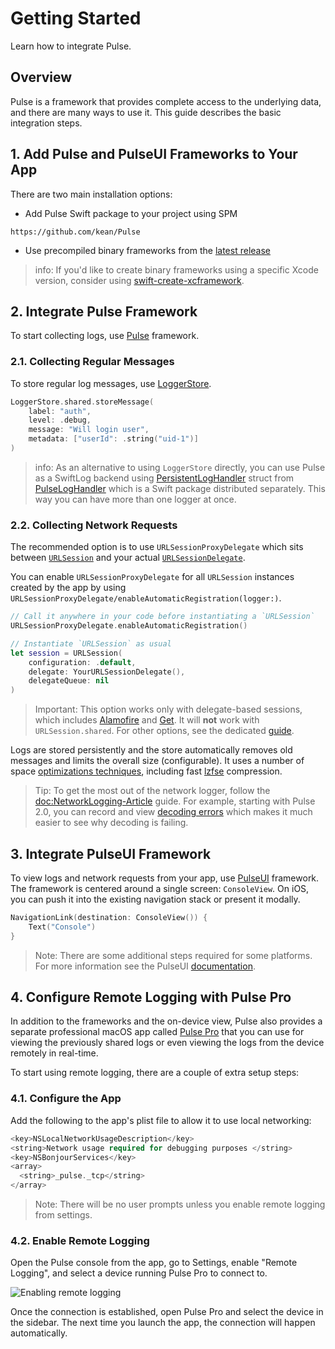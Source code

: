 # Getting Started

Learn how to integrate Pulse.

## Overview

Pulse is a framework that provides complete access to the underlying data, and there are many ways to use it. This guide describes the basic integration steps.

## 1. Add Pulse and PulseUI Frameworks to Your App

There are two main installation options:

- Add Pulse Swift package to your project using SPM

```
https://github.com/kean/Pulse
```

- Use precompiled binary frameworks from the [latest release](https://github.com/kean/Pulse/releases)

> info: If you'd like to create binary frameworks using a specific Xcode version, consider using [swift-create-xcframework](https://github.com/marketplace/actions/swift-create-xcframework).

## 2. Integrate Pulse Framework

To start collecting logs, use [Pulse](https://kean-docs.github.io/pulse/documentation/pulse/) framework.

### 2.1. Collecting Regular Messages

To store regular log messages, use [LoggerStore](https://kean-docs.github.io/pulse/documentation/pulse/loggerstore).

```swift
LoggerStore.shared.storeMessage(
    label: "auth",
    level: .debug,
    message: "Will login user",
    metadata: ["userId": .string("uid-1")]
)
```

> info: As an alternative to using `LoggerStore` directly, you can use Pulse as a SwiftLog backend using [PersistentLogHandler](https://kean-docs.github.io/pulseloghandler/documentation/pulseloghandler/persistentloghandler) struct from [PulseLogHandler](https://kean-docs.github.io/pulseloghandler/documentation/pulseloghandler) which is a Swift package distributed separately.  This way you can have more than one logger at once.

### 2.2. Collecting Network Requests

The recommended option is to use ``URLSessionProxyDelegate`` which sits between [`URLSession`](https://developer.apple.com/documentation/foundation/urlsession) and your actual [`URLSessionDelegate`](https://developer.apple.com/documentation/foundation/urlsessiondelegate).

You can enable ``URLSessionProxyDelegate`` for all `URLSession` instances created by the app by using ``URLSessionProxyDelegate/enableAutomaticRegistration(logger:)``.

```swift
// Call it anywhere in your code before instantiating a `URLSession`
URLSessionProxyDelegate.enableAutomaticRegistration()

// Instantiate `URLSession` as usual
let session = URLSession(
    configuration: .default,
    delegate: YourURLSessionDelegate(),
    delegateQueue: nil
)
```

> Important: This option works only with delegate-based sessions, which includes [Alamofire](https://github.com/Alamofire/Alamofire) and [Get](https://github.com/kean/Get). It will **not** work with `URLSession.shared`. For other options, see the dedicated [guide](https://kean-docs.github.io/pulse/documentation/pulse/networklogging-article).

Logs are stored persistently and the store automatically removes old messages and limits the overall size (configurable). It uses a number of space [optimizations techniques](https://kean.blog/post/pulse-2#space-savings), including fast [lzfse](https://developer.apple.com/documentation/compression/algorithm/lzfse) compression.

> Tip: To get the most out of the network logger, follow the <doc:NetworkLogging-Article> guide. For example, starting with Pulse 2.0, you can record and view [decoding errors](https://kean.blog/post/pulse-2#decoding-errors) which makes it much easier to see why decoding is failing.

## 3. Integrate PulseUI Framework

To view logs and network requests from your app, use [PulseUI](https://kean-docs.github.io/pulseui/documentation/pulseui/) framework. The framework is centered around a single screen: `ConsoleView`. On iOS, you can push it into the existing navigation stack or present it modally.

```swift
NavigationLink(destination: ConsoleView()) {
    Text("Console")
}
```

> Note: There are some additional steps required for some platforms. For more information see the PulseUI [documentation](https://kean-docs.github.io/pulseui/documentation/pulseui/).

## 4. Configure Remote Logging with Pulse Pro

In addition to the frameworks and the on-device view, Pulse also provides a separate professional macOS app called [Pulse Pro](https://kean.blog/pulse/pro) that you can use for viewing the previously shared logs or even viewing the logs from the device remotely in real-time.

To start using remote logging, there are a couple of extra setup steps:

### 4.1. Configure the App

Add the following to the app's plist file to allow it to use local networking:

```swift
<key>NSLocalNetworkUsageDescription</key>
<string>Network usage required for debugging purposes </string>
<key>NSBonjourServices</key>
<array>
  <string>_pulse._tcp</string>
</array>
```

> Note: There will be no user prompts unless you enable remote logging from settings.

### 4.2. Enable Remote Logging

Open the Pulse console from the app, go to Settings, enable "Remote Logging", and select a device running Pulse Pro to connect to.

![Enabling remote logging](remote-logging.png)

Once the connection is established, open Pulse Pro and select the device in the sidebar. The next time you launch the app, the connection will happen automatically.

